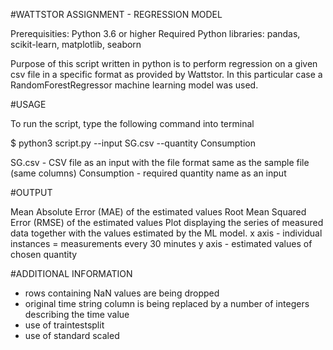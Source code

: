 #WATTSTOR ASSIGNMENT - REGRESSION MODEL

Prerequisities: Python 3.6 or higher
Required Python libraries: pandas, scikit-learn, matplotlib, seaborn

Purpose of this script written in python is to perform regression on a given csv file in a specific format as provided by Wattstor. In this particular case a RandomForestRegressor machine learning model was used.

#USAGE

To run the script, type the following command into terminal

$ python3 script.py --input SG.csv --quantity Consumption

SG.csv - CSV file as an input with the file format same as the sample file (same columns)
Consumption - required quantity name as an input

#OUTPUT

Mean Absolute Error (MAE) of the estimated values
Root Mean Squared Error (RMSE) of the estimated values
Plot displaying the series of measured data together with the values estimated by the ML model.
    x axis - individual instances = measurements every 30 minutes
    y axis - estimated values of chosen quantity

#ADDITIONAL INFORMATION

- rows containing NaN values are being dropped
- original time string column is being replaced by a number of integers describing the time value
- use of traintestsplit
- use of standard scaled
